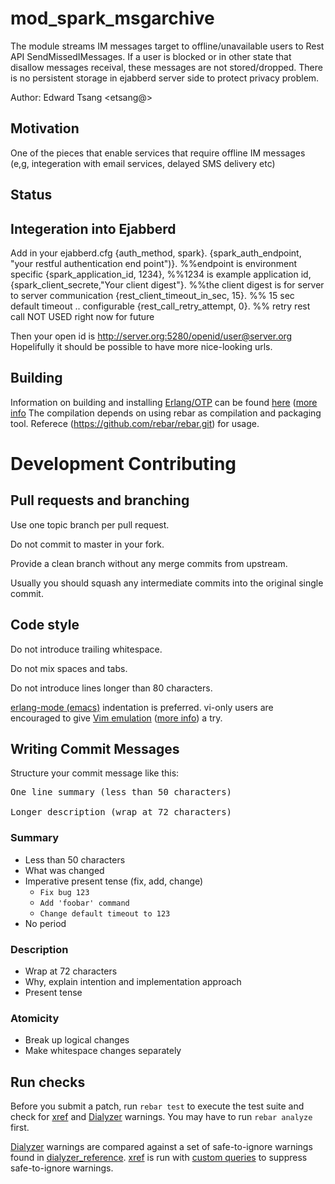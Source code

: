 mod_spark_msgarchive
==========

The module streams IM messages target to offline/unavailable users to Rest API SendMissedIMessages. 
If a user is blocked or in other state that disallow messages receival, these messages are 
not stored/dropped. There is no persistent storage in ejabberd server side to protect privacy 
problem.

Author: Edward Tsang <etsang@>

Motivation
-------------

One of the pieces that enable services that require offline IM messages (e,g, integeration
with email services, delayed SMS delivery etc)

Status
-------

Integeration into Ejabberd
---------------------------

Add in your ejabberd.cfg
{auth_method, spark}.
{spark_auth_endpoint, "your restful authentication end point")}.  %%endpoint is environment specific
{spark_application_id, 1234},  %%1234 is example application id,
{spark_client_secrete,"Your client digest"}. %%the client digest is for server to server communication
{rest_client_timeout_in_sec, 15}. %% 15 sec default timeout .. configurable
{rest_call_retry_attempt, 0}.  %% retry rest call NOT USED right now for future


Then your open id is    http://server.org:5280/openid/user@server.org
Hopelifully it should be possible to have more nice-looking urls.

Building
--------

Information on building and installing [Erlang/OTP](http://www.erlang.org) can
be found [here](https://github.com/erlang/otp/wiki/Installation) ([more
info](https://github.com/erlang/otp/blob/master/INSTALL.md)
The compilation depends on using rebar as compilation and packaging tool.
Referece (https://github.com/rebar/rebar.git) for usage.

Development Contributing 
==========================

Pull requests and branching
---------------------------

Use one topic branch per pull request.

Do not commit to master in your fork.

Provide a clean branch without any merge commits from upstream.

Usually you should squash any intermediate commits into the original single commit.

Code style
----------

Do not introduce trailing whitespace.

Do not mix spaces and tabs.

Do not introduce lines longer than 80 characters.

[erlang-mode (emacs)](http://www.erlang.org/doc/man/erlang.el.html) indentation
is preferred.  vi-only users are encouraged to give [Vim
emulation](http://emacswiki.org/emacs/Evil) ([more
info](https://gitorious.org/evil/pages/Home)) a try.

Writing Commit Messages
-----------------------

Structure your commit message like this:

<pre>
One line summary (less than 50 characters)

Longer description (wrap at 72 characters)
</pre>

### Summary

* Less than 50 characters
* What was changed
* Imperative present tense (fix, add, change)
  * `Fix bug 123`
  * `Add 'foobar' command`
  * `Change default timeout to 123`
* No period

### Description

* Wrap at 72 characters
* Why, explain intention and implementation approach
* Present tense

### Atomicity

* Break up logical changes
* Make whitespace changes separately

Run checks
----------

Before you submit a patch, run ``rebar test`` to execute the test suite and
check for [xref](http://www.erlang.org/doc/man/xref.html) and
[Dialyzer](http://www.erlang.org/doc/man/dialyzer.html) warnings. You may have
to run ``rebar analyze`` first.

[Dialyzer](http://www.erlang.org/doc/man/dialyzer.html) warnings are compared
against a set of safe-to-ignore warnings found in
[dialyzer_reference](https://raw.github.com/rebar/rebar/master/dialyzer_reference).
[xref](http://www.erlang.org/doc/man/xref.html) is run with [custom
queries](https://raw.github.com/rebar/rebar/master/rebar.config) to suppress
safe-to-ignore warnings.


